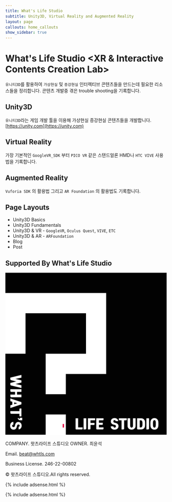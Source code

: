 ```yaml
---
title: What's Life Studio
subtitle: Unity3D, Virtual Reality and Augmented Reality
layout: page
callouts: home_callouts
show_sidebar: true
---
```


# What's Life Studio <XR & Interactive Contents Creation Lab>

`유니티3D`를 활용하여 `가상현실` 및 `증강현실` 인터렉티브 콘텐츠들을 만드는데 필요한 리소스들을 정리합니다. 콘텐츠 개발중 겪은 trouble shooting을 기록합니다.  

## Unity3D

`유니티3D`라는 게임 개발 툴을 이용해 가상현실 증강현실 콘텐츠들을 개발합니다. [https://unity.com](https://unity.com)

## Virtual Reality

가장 기본적인 `GoogleVR_SDK` 부터 `PICO VR` 같은 스탠드얼론 HMD나 `HTC VIVE` 사용법을 기록합니다.

## Augmented Reality

`Vuforia SDK` 의 활용법 그리고 `AR Foundation` 의 활용법도 기록합니다.

## Page Layouts

* Unity3D Basics
* Unity3D Fundamentals
* Unity3D & VR - `GoogleVR`, `Oculus Quest`, `VIVE`, `ETC`
* Unity3D & AR - `ARFoundation`
* Blog
* Post

## Supported By What's Life Studio

[![JetBrains](img/logoWhtls.png)](https://www.whtls.com)


COMPANY. 왓츠라이프 스튜디오 OWNER. 최윤석  
  
Email. beat@whtls.com  

Business License. 246-22-00802  
  
© 왓츠라이프 스튜디오.All rights reserved.  

{% include adsense.html %}  
  
{% include adsense.html %}
